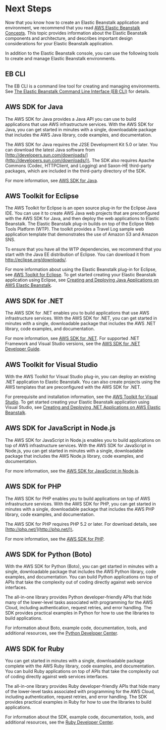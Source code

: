 # Next Steps<a name="GettingStarted.Next"></a>

Now that you know how to create an Elastic Beanstalk application and environment, we recommend that you read [AWS Elastic Beanstalk Concepts](concepts.md)\. This topic provides information about the Elastic Beanstalk components and architecture, and describes important design considerations for your Elastic Beanstalk application\. 

In addition to the Elastic Beanstalk console, you can use the following tools to create and manage Elastic Beanstalk environments\.

## EB CLI<a name="GettingStarted.UsingAEB.cli"></a>

The EB CLI is a command line tool for creating and managing environments\. See [The Elastic Beanstalk Command Line Interface \(EB CLI\)](eb-cli3.md) for details\.

## AWS SDK for Java<a name="GettingStarted.UsingAEB.JavaSDK"></a>

 The AWS SDK for Java provides a Java API you can use to build applications that use AWS infrastructure services\. With the AWS SDK for Java, you can get started in minutes with a single, downloadable package that includes the AWS Java library, code examples, and documentation\.

 The AWS SDK for Java requires the J2SE Development Kit 5\.0 or later\. You can download the latest Java software from [http://developers.sun.com/downloads/](http://developers.sun.com/downloads/)\. The SDK also requires Apache Commons \(Codec, HTTPClient, and Logging\) and Saxon\-HE third\-party packages, which are included in the third\-party directory of the SDK\. 

 For more information, see [AWS SDK for Java](https://aws.amazon.com/sdk-for-java/)\.

## AWS Toolkit for Eclipse<a name="GettingStarted.UsingAEB.eclipse"></a>

The AWS Toolkit for Eclipse is an open source plug\-in for the Eclipse Java IDE\. You can use it to create AWS Java web projects that are preconfigured with the AWS SDK for Java, and then deploy the web applications to Elastic Beanstalk\. The Elastic Beanstalk plug\-in builds on top of the Eclipse Web Tools Platform \(WTP\)\. The toolkit provides a Travel Log sample web application template that demonstrates the use of Amazon S3 and Amazon SNS\. 

To ensure that you have all the WTP dependencies, we recommend that you start with the Java EE distribution of Eclipse\. You can download it from [http://eclipse\.org/downloads/](http://eclipse.org/downloads/)\. 

For more information about using the Elastic Beanstalk plug\-in for Eclipse, see [AWS Toolkit for Eclipse](https://aws.amazon.com/eclipse/)\. To get started creating your Elastic Beanstalk application using Eclipse, see [Creating and Deploying Java Applications on AWS Elastic Beanstalk](create_deploy_Java.md)\.

## AWS SDK for \.NET<a name="GettingStarted.UsingAEB.NETSDK"></a>

The AWS SDK for \.NET enables you to build applications that use AWS infrastructure services\. With the AWS SDK for \.NET, you can get started in minutes with a single, downloadable package that includes the AWS \.NET library, code examples, and documentation\. 

For more information, see [AWS SDK for \.NET](https://aws.amazon.com/sdk-for-net/)\. For supported \.NET Framework and Visual Studio versions, see the [AWS SDK for \.NET Developer Guide](https://docs.aws.amazon.com/sdk-for-net/latest/developer-guide/)\.

## AWS Toolkit for Visual Studio<a name="GettingStarted.UsingAEB.vs"></a>

With the AWS Toolkit for Visual Studio plug\-in, you can deploy an existing \.NET application to Elastic Beanstalk\. You can also create projects using the AWS templates that are preconfigured with the AWS SDK for \.NET\. 

For prerequisite and installation information, see the [AWS Toolkit for Visual Studio](https://aws.amazon.com/visualstudio/)\. To get started creating your Elastic Beanstalk application using Visual Studio, see [Creating and Deploying \.NET Applications on AWS Elastic Beanstalk](create_deploy_NET.md)\.

## AWS SDK for JavaScript in Node\.js<a name="GettingStarted.UsingAEB.NodejsSDK"></a>

The AWS SDK for JavaScript in Node\.js enables you to build applications on top of AWS infrastructure services\. With the AWS SDK for JavaScript in Node\.js, you can get started in minutes with a single, downloadable package that includes the AWS Node\.js library, code examples, and documentation\. 

For more information, see the [AWS SDK for JavaScript in Node\.js](https://aws.amazon.com/sdk-for-node-js/)\. 

## AWS SDK for PHP<a name="GettingStarted.UsingAEB.PHPSDK"></a>

The AWS SDK for PHP enables you to build applications on top of AWS infrastructure services\. With the AWS SDK for PHP, you can get started in minutes with a single, downloadable package that includes the AWS PHP library, code examples, and documentation\. 

The AWS SDK for PHP requires PHP 5\.2 or later\. For download details, see [http://php.net/](http://php.net/)\.

For more information, see the [AWS SDK for PHP](https://aws.amazon.com/sdk-for-php/)\. 

## AWS SDK for Python \(Boto\)<a name="GettingStarted.UsingAEB.PythonSDK"></a>

With the AWS SDK for Python \(Boto\), you can get started in minutes with a single, downloadable package that includes the AWS Python library, code examples, and documentation\. You can build Python applications on top of APIs that take the complexity out of coding directly against web service interfaces\. 

The all\-in\-one library provides Python developer\-friendly APIs that hide many of the lower\-level tasks associated with programming for the AWS Cloud, including authentication, request retries, and error handling\. The SDK provides practical examples in Python for how to use the libraries to build applications\. 

For information about Boto, example code, documentation, tools, and additional resources, see the [Python Developer Center](https://aws.amazon.com/python/)\. 

## AWS SDK for Ruby<a name="GettingStarted.UsingAEB.RubySDK"></a>

You can get started in minutes with a single, downloadable package complete with the AWS Ruby library, code examples, and documentation\. You can build Ruby applications on top of APIs that take the complexity out of coding directly against web services interfaces\. 

The all\-in\-one library provides Ruby developer\-friendly APIs that hide many of the lower\-level tasks associated with programming for the AWS Cloud, including authentication, request retries, and error handling\. The SDK provides practical examples in Ruby for how to use the libraries to build applications\. 

For information about the SDK, example code, documentation, tools, and additional resources, see the [Ruby Developer Center](https://aws.amazon.com/ruby/)\. 